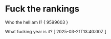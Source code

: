 # Fuck the rankings

Who the hell am I?
{ 9599603 }

What fucking year is it?
[ 2025-03-21T13:40:00Z ]
